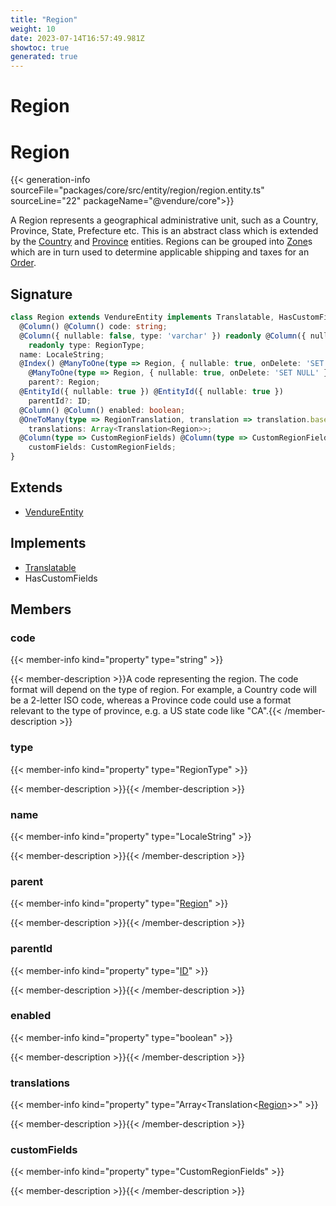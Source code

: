 ```yaml
---
title: "Region"
weight: 10
date: 2023-07-14T16:57:49.981Z
showtoc: true
generated: true
---
```

<!-- This file was generated from the Vendure source. Do not modify. Instead, re-run the "docs:build" script -->

# Region
<div class="symbol">


# Region

{{< generation-info sourceFile="packages/core/src/entity/region/region.entity.ts" sourceLine="22" packageName="@vendure/core">}}

A Region represents a geographical administrative unit, such as a Country, Province, State, Prefecture etc.
This is an abstract class which is extended by the <a href='/typescript-api/entities/country#country'>Country</a> and <a href='/typescript-api/entities/province#province'>Province</a> entities.
Regions can be grouped into <a href='/typescript-api/entities/zone#zone'>Zone</a>s which are in turn used to determine applicable shipping and taxes for an <a href='/typescript-api/entities/order#order'>Order</a>.

## Signature

```TypeScript
class Region extends VendureEntity implements Translatable, HasCustomFields {
  @Column() @Column() code: string;
  @Column({ nullable: false, type: 'varchar' }) readonly @Column({ nullable: false, type: 'varchar' })
    readonly type: RegionType;
  name: LocaleString;
  @Index() @ManyToOne(type => Region, { nullable: true, onDelete: 'SET NULL' }) @Index()
    @ManyToOne(type => Region, { nullable: true, onDelete: 'SET NULL' })
    parent?: Region;
  @EntityId({ nullable: true }) @EntityId({ nullable: true })
    parentId?: ID;
  @Column() @Column() enabled: boolean;
  @OneToMany(type => RegionTranslation, translation => translation.base, { eager: true }) @OneToMany(type => RegionTranslation, translation => translation.base, { eager: true })
    translations: Array<Translation<Region>>;
  @Column(type => CustomRegionFields) @Column(type => CustomRegionFields)
    customFields: CustomRegionFields;
}
```
## Extends

 * <a href='/typescript-api/entities/vendure-entity#vendureentity'>VendureEntity</a>


## Implements

 * <a href='/typescript-api/entities/interfaces#translatable'>Translatable</a>
 * HasCustomFields


## Members

### code

{{< member-info kind="property" type="string"  >}}

{{< member-description >}}A code representing the region. The code format will depend on the type of region. For
example, a Country code will be a 2-letter ISO code, whereas a Province code could use
a format relevant to the type of province, e.g. a US state code like "CA".{{< /member-description >}}

### type

{{< member-info kind="property" type="RegionType"  >}}

{{< member-description >}}{{< /member-description >}}

### name

{{< member-info kind="property" type="LocaleString"  >}}

{{< member-description >}}{{< /member-description >}}

### parent

{{< member-info kind="property" type="<a href='/typescript-api/entities/region#region'>Region</a>"  >}}

{{< member-description >}}{{< /member-description >}}

### parentId

{{< member-info kind="property" type="<a href='/typescript-api/common/id#id'>ID</a>"  >}}

{{< member-description >}}{{< /member-description >}}

### enabled

{{< member-info kind="property" type="boolean"  >}}

{{< member-description >}}{{< /member-description >}}

### translations

{{< member-info kind="property" type="Array&#60;Translation&#60;<a href='/typescript-api/entities/region#region'>Region</a>&#62;&#62;"  >}}

{{< member-description >}}{{< /member-description >}}

### customFields

{{< member-info kind="property" type="CustomRegionFields"  >}}

{{< member-description >}}{{< /member-description >}}


</div>
